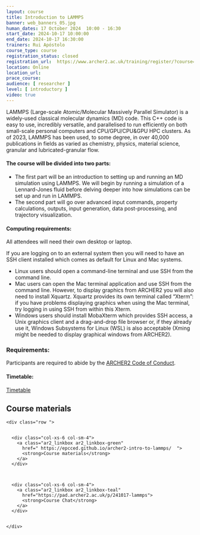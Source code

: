 ```yaml
---
layout: course
title: Introduction to LAMMPS
banner: web_banners_05.jpg 
human_dates: 17 October 2024  10:00 - 16:30  
start_date: 2024-10-17 10:00:00
end_date: 2024-10-17 16:30:00
trainers: Rui Apóstolo
course_type: course
registration_status: closed
registration_url:  https://www.archer2.ac.uk/training/register/?course=241017-lammps
location: Online
location_url:
prace_course: 
audience: [ researcher ]
level: [ introductory ]
video: true
---
```


LAMMPS (Large-scale Atomic/Molecular Massively Parallel Simulator) is a widely-used classical molecular dynamics (MD) code. This C++ code is easy to use, incredibly versatile, and parallelised to run efficiently on both small-scale personal computers and CPU/GPU/CPU&GPU HPC clusters. As of 2023, LAMMPS has been used, to some degree, in over 40,000 publications in fields as varied as chemistry, physics, material science, granular and lubricated-granular flow.

#### The course will be divided into two parts:

-    The first part will be an introduction to setting up and running an MD simulation using LAMMPS. We will begin by running a simulation of a Lennard-Jones fluid before delving deeper into how simulations can be set up and run in LAMMPS.
-    The second part will go over advanced input commands, property calculations, outputs, input generation, data post-processing, and trajectory visualization.

#### Computing requirements:

All attendees will need their own desktop or laptop.

If you are logging on to an external system then you will need to have an SSH client installed which comes as default for Linux and Mac systems.

-    Linux users should open a command-line terminal and use SSH from the command line.
-    Mac users can open the Mac terminal application and use SSH from the command line. However, to display graphics from ARCHER2 you will also need to install Xquartz. Xquartz provides its own terminal called “Xterm”: if you have problems displaying graphics when using the Mac terminal, try logging in using SSH from within this Xterm.
-    Windows users should install MobaXterm which provides SSH access, a Unix graphics client and a drag-and-drop file browser or, if they already use it, Windows Subsystems for Linux (WSL) is also acceptable (Xming might be needed to display graphical windows from ARCHER2).



### Requirements:

Participants are required to abide by the [ARCHER2  Code of Conduct](../../../about/policies/code-of-conduct.html). 


#### Timetable:

[Timetable](https://epcced.github.io/archer2-intro-to-lammps/#schedule)

<section id="service">



<h2><a name="materials">Course materials</a></h2>



    <div class="row ">	

 		
      <div class="col-xs-6 col-sm-4">
        <a class="ar2_linkbox ar2_linkbox-green" 
          href=" https://epcced.github.io/archer2-intro-to-lammps/  ">
          <strong>Course materials</strong>         
        </a>
      </div>


  
      <div class="col-xs-6 col-sm-4">
        <a class="ar2_linkbox ar2_linkbox-teal" 
          href="https://pad.archer2.ac.uk/p/241017-lammps">
          <strong>Course Chat</strong>       
        </a>
      </div>
		

 	</div>
		
		
					


<!-- 		
<h2><a name="videos">Videos</a></h2>

<h3>Session 1</h3>

<div>
	<iframe title="Video" width="560" height="315" src="https://www.youtube.com/embed/LuUYmqYDb6U " frameborder="0" allow="accelerometer; autoplay; encrypted-media; gyroscope; picture-in-picture" allowfullscreen></iframe>
</div>

<h3>Session 2</h3>

<div>
	<iframe title="Video" width="560" height="315" src="https://www.youtube.com/embed/XsHGsS0JMr4 " frameborder="0" allow="accelerometer; autoplay; encrypted-media; gyroscope; picture-in-picture" allowfullscreen></iframe>
</div>





<h2><a name="feedback">Feedback</a></h2>


    <div class="row ">	

      <div class="col-xs-6 col-sm-4">
        <a class="ar2_linkbox ar2_linkbox-teal" 

           href="../../feedback/?course=241017-lammps" 

		>
          <strong>Feedback</strong><br/>
          Please let us know what was great about this course and anything we can improve
        </a>
      </div>
    </div>
		
		

 
</section>


